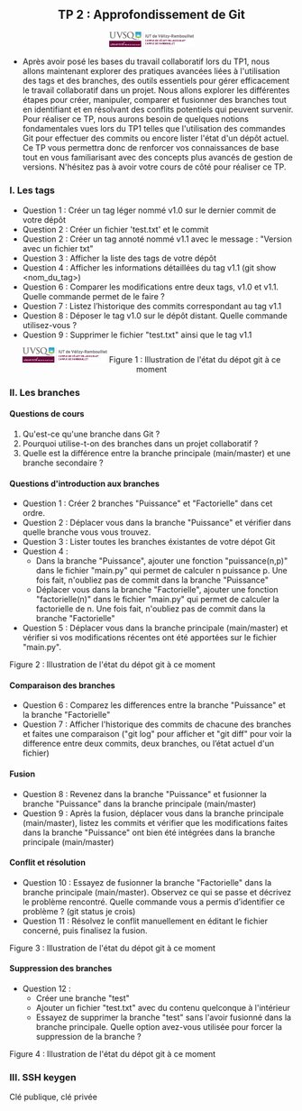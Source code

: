 <div style="text-align: center;">
    <h2>TP 2 : Approfondissement de Git</h2>
    <img src="../ressources/logo_iut.png" alt="Logo IUT" style="width: 150px;"/>
</div>  

* Après avoir posé les bases du travail collaboratif lors du TP1, nous allons maintenant explorer des pratiques avancées
liées à l'utilisation des tags et des branches, des outils essentiels pour gérer efficacement le travail collaboratif dans un projet.
Nous allons explorer les différentes étapes pour créer, manipuler, comparer et fusionner des branches tout en identifiant
et en résolvant des conflits potentiels qui peuvent survenir. Pour réaliser ce TP, nous aurons besoin de quelques notions
fondamentales vues lors du TP1 telles que l'utilisation des commandes Git pour effectuer des commits ou encore lister 
l'état d'un dépôt actuel. Ce TP vous permettra donc de renforcer vos connaissances de base tout en vous familiarisant 
avec des concepts plus avancés de gestion de versions. N'hésitez pas à avoir votre cours de côté pour réaliser ce TP.

### I. Les tags
* Question 1 : Créer un tag léger nommé v1.0 sur le dernier commit de votre dépôt
* Question 2 : Créer un fichier 'test.txt' et le commit
* Question 2 : Créer un tag annoté nommé v1.1 avec le message : "Version avec un fichier txt"
* Question 3 : Afficher la liste des tags de votre dépôt
* Question 4 : Afficher les informations détaillées du tag v1.1 (git show <nom_du_tag>)
* Question 6 : Comparer les modifications entre deux tags, v1.0 et v1.1. Quelle commande permet de le faire ?
* Question 7 : Listez l’historique des commits correspondant au tag v1.1
* Question 8 : Déposer le tag v1.0 sur le dépôt distant. Quelle commande utilisez-vous ?
* Question 9 : Supprimer le fichier "test.txt" ainsi que le tag v1.1

<div style="text-align: center;">
    <img src="../ressources/logo_iut.png" alt="Logo IUT" style="width: 150px;"/>
    Figure 1 : Illustration de l'état du dépot git à ce moment
</div>


### II. Les branches

#### Questions de cours
1. Qu'est-ce qu'une branche dans Git ?
2. Pourquoi utilise-t-on des branches dans un projet collaboratif ?
3. Quelle est la différence entre la branche principale (main/master) et une branche secondaire ?

#### Questions d'introduction aux branches
* Question 1 : Créer 2 branches "Puissance" et "Factorielle" dans cet ordre.
* Question 2 : Déplacer vous dans la branche "Puissance" et vérifier dans quelle branche vous vous trouvez.
* Question 3 : Lister toutes les branches éxistantes de votre dépot Git
* Question 4 : 
  - Dans la branche "Puissance", ajouter une fonction "puissance(n,p)" dans le fichier "main.py" qui permet de calculer n puissance p. Une fois fait, n'oubliez pas de commit dans la branche "Puissance"
  - Déplacer vous dans la branche "Factorielle", ajouter une fonction "factorielle(n)" dans le fichier "main.py" qui permet de calculer la factorielle de n. Une fois fait, n'oubliez pas de commit dans la branche "Factorielle"
* Question 5 : Déplacer vous dans la branche principale (main/master) et vérifier si vos modifications récentes ont été apportées sur le fichier "main.py".

Figure 2 : Illustration de l'état du dépot git à ce moment

#### Comparaison des branches
* Question 6 : Comparez les differences entre la branche "Puissance" et la branche "Factorielle"
* Question 7 : Afficher l'historique des commits de chacune des branches et faites une comparaison ("git log" pour afficher et "git diff" pour voir la difference entre deux commits, deux branches, ou l’état actuel d'un fichier)

#### Fusion
* Question 8 : Revenez dans la branche "Puissance" et fusionner la branche "Puissance" dans la branche principale (main/master)
* Question 9 : Après la fusion, déplacer vous dans la branche principale (main/master), listez les commits et vérifier que les modifications faites dans la branche "Puissance" ont bien été intégrées dans la branche principale (main/master)

#### Conflit et résolution
* Question 10 : Essayez de fusionner la branche "Factorielle" dans la branche principale (main/master). Observez ce qui se passe et décrivez le problème rencontré. Quelle commande vous a permis d’identifier ce problème ? (git status je crois)
* Question 11 : Résolvez le conflit manuellement en éditant le fichier concerné, puis finalisez la fusion.

Figure 3 : Illustration de l'état du dépot git à ce moment

#### Suppression des branches
* Question 12 : 
  - Créer une branche "test" 
  - Ajouter un fichier "test.txt" avec du contenu quelconque à l'intérieur
  - Essayez de supprimer la branche "test" sans l'avoir fusionné dans la branche principale. Quelle option avez-vous utilisée pour forcer la suppression de la branche ?

Figure 4 : Illustration de l'état du dépot git à ce moment

### III. SSH keygen
Clé publique, clé privée

